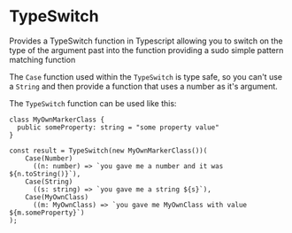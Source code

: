 # TypeSwitch
Provides a TypeSwitch function in Typescript allowing you to switch on the type of the argument past into the function providing a sudo simple pattern matching function

The `Case` function used within the `TypeSwitch` is type safe, so you can't use a `String` and then provide a function that uses a number as it's argument. 

The `TypeSwitch` function can be used like this:

```
class MyOwnMarkerClass {
  public someProperty: string = "some property value"
}

const result = TypeSwitch(new MyOwnMarkerClass())(
    Case(Number)
      ((n: number) => `you gave me a number and it was ${n.toString()}`),
    Case(String)
      ((s: string) => `you gave me a string ${s}`),
    Case(MyOwnClass)
      ((m: MyOwnClass) => `you gave me MyOwnClass with value ${m.someProperty}`)
);
```
